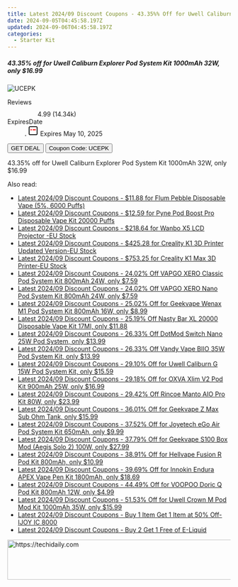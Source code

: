 ```yaml
---
title: Latest 2024/09 Discount Coupons - 43.35%% Off for Uwell Caliburn Explorer Pod System Kit 1000mAh 32W, only $16.99
date: 2024-09-05T04:45:58.197Z
updated: 2024-09-06T04:45:58.197Z
categories:
  - Starter Kit
---
```



<div class="max-w-4xl mx-auto grid grid-cols-1 lg:max-w-5xl lg:gap-x-20 lg:grid-cols-2">
  <div class="relative p-3 col-start-1 row-start-1 flex flex-col-reverse rounded-lg bg-gradient-to-t from-black/75 via-black/0 sm:bg-none sm:row-start-2 sm:p-0 lg:row-start-1">
    <h5 class="mt-1 text-lg font-semibold text-white sm:text-slate-900 md:text-2xl dark:sm:text-white">43.35% off for Uwell Caliburn Explorer Pod System Kit 1000mAh 32W, only $16.99</h5>
  </div>
  
  <div class="col-start-1 col-end-3 row-start-1 grid gap-4 sm:mb-6 sm:grid-cols-4 lg:col-start-2 lg:row-span-6 lg:row-end-6 lg:mb-0 lg:gap-6">
      <img src="https://static.shareasale.com/image/90958/deal/000000_16969273701402.png" onClick="javascript:window.open(decodeURIComponent('https%3A%2F%2Fwww.shareasale.com%2Fu.cfm%3Fd%3D1062743%26m%3D90958%26u%3D4338022'), '_blank');void(0);" alt="UCEPK" class="h-60 w-full rounded-lg object-cover sm:col-span-2 sm:h-52 lg:col-span-full" loading="lazy" />
    
  </div>
  <dl class="row-start-2 mt-4 flex items-center text-xs font-medium sm:row-start-3 sm:mt-1 md:mt-2.5 lg:row-start-2">
    <dt class="sr-only">Reviews</dt>
    <dd class="flex items-center text-indigo-600 dark:text-indigo-400">
      <svg width="24" height="24" fill="none" aria-hidden="true" class="mr-1 stroke-current dark:stroke-indigo-500">
        <path d="m12 5 2 5h5l-4 4 2.103 5L12 16l-5.103 3L9 14l-4-4h5l2-5Z" stroke-width="2" stroke-linecap="round" stroke-linejoin="round" />
      </svg>
      <span>4.99 <span class="font-normal text-slate-400">(14.34k)</span></span>
    </dd>
    <dt class="sr-only">ExpiresDate</dt>
    <dd class="flex items-center">
      <svg width="2" height="2" aria-hidden="true" fill="currentColor" class="mx-3 text-slate-300">
        <circle cx="1" cy="1" r="1" />
      </svg>
      <svg width="24" height="24" viewBox="0 0 24 24" fill="none" stroke="currentColor" stroke-width="2">
        <rect x="3" y="3" width="18" height="18" rx="2" fill="#fff" />
        <path d="M6 10L18 10" stroke="red" stroke-width="2" fill="none" />
        <path d="M10 6L10 18" stroke="#fff" stroke-width="2" fill="none" />
      </svg>
      Expires May 10, 2025    </dd>
  </dl>
  <div class="col-start-1 row-start-3 mt-4 self-center sm:col-start-2 sm:row-span-2 sm:row-start-2 sm:mt-0 lg:col-start-1 lg:row-start-3 lg:row-end-4 lg:mt-6">
    <button type="button" onClick="javascript:window.open(decodeURIComponent('https%3A%2F%2Fwww.shareasale.com%2Fu.cfm%3Fd%3D1062743%26m%3D90958%26u%3D4338022'), '_blank');void(0);" class="rounded-lg bg-red-600 px-3 py-2 text-sm font-medium leading-6 text-white">GET DEAL</button>
    <button type="button" onClick="javascript:window.open(decodeURIComponent('https%3A%2F%2Fwww.shareasale.com%2Fu.cfm%3Fd%3D1062743%26m%3D90958%26u%3D4338022'), '_blank');void(0);" class="border-dashed border-2 border-indigo-600 bg-green-100 text-sm leading-6 font-medium py-2 px-3 rounded-lg">Coupon Code: UCEPK</button>
  </div>
  <p class="col-start-1 mt-4 text-sm leading-6 sm:col-span-2 lg:col-span-1 lg:row-start-4 lg:mt-6 dark:text-slate-400">
    43.35% off for Uwell Caliburn Explorer Pod System Kit 1000mAh 32W, only $16.99 
  </p>
</div>
<span class="atpl-alsoreadstyle">Also read:</span>
<div><ul>
<li><a href="https://coupons.techidaily.com/coupon-1100573-share-59344-sale/"><u>Latest 2024/09 Discount Coupons - $11.88 for Flum Pebble Disposable Vape (5%, 6000 Puffs)</u></a></li>
<li><a href="https://coupons.techidaily.com/coupon-1102522-share-90958-sale/"><u>Latest 2024/09 Discount Coupons - $12.59 for Pyne Pod Boost Pro Disposable Vape Kit 20000 Puffs</u></a></li>
<li><a href="https://coupons.techidaily.com/coupon-1100686-share-38812-sale/"><u>Latest 2024/09 Discount Coupons - $218.64 for Wanbo X5 LCD Projector -EU Stock</u></a></li>
<li><a href="https://coupons.techidaily.com/coupon-1100683-share-38812-sale/"><u>Latest 2024/09 Discount Coupons - $425.28 for Creality K1 3D Printer Updated Version-EU Stock</u></a></li>
<li><a href="https://coupons.techidaily.com/coupon-1100685-share-38812-sale/"><u>Latest 2024/09 Discount Coupons - $753.25 for Creality K1 Max 3D Printer-EU Stock</u></a></li>
<li><a href="https://coupons.techidaily.com/coupon-1100605-share-90958-sale/"><u>Latest 2024/09 Discount Coupons - 24.02% Off VAPGO XERO Classic Pod System Kit 800mAh 24W, only $7.59</u></a></li>
<li><a href="https://coupons.techidaily.com/coupon-1100831-share-90958-sale/"><u>Latest 2024/09 Discount Coupons - 24.02% Off VAPGO XERO Nano Pod System Kit 800mAh 24W, only $7.59</u></a></li>
<li><a href="https://coupons.techidaily.com/coupon-892179-share-90958-sale/"><u>Latest 2024/09 Discount Coupons - 25.02% Off for Geekvape Wenax M1 Pod System Kit 800mAh 16W, only $8.99</u></a></li>
<li><a href="https://coupons.techidaily.com/coupon-1102845-share-90958-sale/"><u>Latest 2024/09 Discount Coupons - 25.19% Off Nasty Bar XL 20000 Disposable Vape Kit 17Ml, only $11.88</u></a></li>
<li><a href="https://coupons.techidaily.com/coupon-1100604-share-90958-sale/"><u>Latest 2024/09 Discount Coupons - 26.33% Off DotMod Switch Nano 25W Pod System, only $13.99</u></a></li>
<li><a href="https://coupons.techidaily.com/coupon-1101872-share-90958-sale/"><u>Latest 2024/09 Discount Coupons - 26.33% Off Vandy Vape BIIO 35W Pod System Kit, only $13.99</u></a></li>
<li><a href="https://coupons.techidaily.com/coupon-704070-share-90958-sale/"><u>Latest 2024/09 Discount Coupons - 29.10% Off for Uwell Caliburn G 15W Pod System Kit, only $15.59</u></a></li>
<li><a href="https://coupons.techidaily.com/coupon-1033356-share-90958-sale/"><u>Latest 2024/09 Discount Coupons - 29.18% Off for OXVA Xlim V2 Pod Kit 900mAh 25W, only $16.99</u></a></li>
<li><a href="https://coupons.techidaily.com/coupon-1099939-share-90958-sale/"><u>Latest 2024/09 Discount Coupons - 29.42% Off Rincoe Manto AIO Pro Kit 80W, only $23.99</u></a></li>
<li><a href="https://coupons.techidaily.com/coupon-791468-share-90958-sale/"><u>Latest 2024/09 Discount Coupons - 36.01% Off for Geekvape Z Max Sub Ohm Tank, only $15.99</u></a></li>
<li><a href="https://coupons.techidaily.com/coupon-873638-share-90958-sale/"><u>Latest 2024/09 Discount Coupons - 37.52% Off for Joyetech eGo Air Pod System Kit 650mAh, only $9.99</u></a></li>
<li><a href="https://coupons.techidaily.com/coupon-829802-share-90958-sale/"><u>Latest 2024/09 Discount Coupons - 37.79% Off for Geekvape S100 Box Mod (Aegis Solo 2) 100W, only $27.99</u></a></li>
<li><a href="https://coupons.techidaily.com/coupon-1027339-share-90958-sale/"><u>Latest 2024/09 Discount Coupons - 38.91% Off for Hellvape Fusion R Pod Kit 800mAh, only $10.99</u></a></li>
<li><a href="https://coupons.techidaily.com/coupon-993547-share-90958-sale/"><u>Latest 2024/09 Discount Coupons - 39.69% Off for Innokin Endura APEX Vape Pen Kit 1800mAh, only $18.69</u></a></li>
<li><a href="https://coupons.techidaily.com/coupon-1007305-share-90958-sale/"><u>Latest 2024/09 Discount Coupons - 44.49% Off for VOOPOO Doric Q Pod Kit 800mAh 12W, only $4.99</u></a></li>
<li><a href="https://coupons.techidaily.com/coupon-985119-share-90958-sale/"><u>Latest 2024/09 Discount Coupons - 51.53% Off for Uwell Crown M Pod Mod Kit 1000mAh 35W, only $15.99</u></a></li>
<li><a href="https://coupons.techidaily.com/coupon-1100574-share-59344-sale/"><u>Latest 2024/09 Discount Coupons - Buy 1 Item Get 1 Item at 50% Off-IJOY IC 8000</u></a></li>
<li><a href="https://coupons.techidaily.com/coupon-1100850-share-122475-sale/"><u>Latest 2024/09 Discount Coupons - Buy 2 Get 1 Free of E-Liquid</u></a></li>
</ul></div>

<ins class="adsbygoogle"
      style="display:block"
      data-ad-client="ca-pub-7571918770474297"
      data-ad-slot="8358498916"
      data-ad-format="auto"
      data-full-width-responsive="true"></ins>
<!-- affiliate ads begin -->
<a href="https://aligracehair.sjv.io/c/5597632/2115951/19272" target="_top" id="2115951">
  <img src="//a.impactradius-go.com/display-ad/19272-2115951" border="0" alt="https://techidaily.com" width="728" height="90"/>
</a>
<img height="0" width="0" src="https://aligracehair.sjv.io/i/5597632/2115951/19272" style="position:absolute;visibility:hidden;" border="0" />
<!-- affiliate ads end -->
